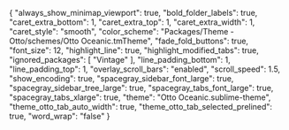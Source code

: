 {
	"always_show_minimap_viewport": true,
	"bold_folder_labels": true,
	"caret_extra_bottom": 1,
	"caret_extra_top": 1,
	"caret_extra_width": 1,
	"caret_style": "smooth",
	"color_scheme": "Packages/Theme - Otto/schemes/Otto Oceanic.tmTheme",
	"fade_fold_buttons": true,
	"font_size": 12,
	"highlight_line": true,
	"highlight_modified_tabs": true,
	"ignored_packages":
	[
		"Vintage"
	],
	"line_padding_bottom": 1,
	"line_padding_top": 1,
	"overlay_scroll_bars": "enabled",
	"scroll_speed": 1.5,
	"show_encoding": true,
	"spacegray_sidebar_font_large": true,
	"spacegray_sidebar_tree_large": true,
	"spacegray_tabs_font_large": true,
	"spacegray_tabs_xlarge": true,
	"theme": "Otto Oceanic.sublime-theme",
	"theme_otto_tab_auto_width": true,
	"theme_otto_tab_selected_prelined": true,
	"word_wrap": "false"
}
